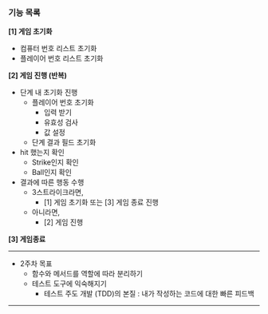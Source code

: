 ### 기능 목록

**[1] 게임 초기화**
* 컴퓨터 번호 리스트 초기화
* 플레이어 번호 리스트 초기화

**[2] 게임 진행 (반복)**
* 단계 내 초기화 진행
    * 플레이어 번호 초기화
        * 입력 받기
        * 유효성 검사
        * 값 설정
    * 단계 결과 필드 초기화
* hit 했는지 확인
    * Strike인지 확인
    * Ball인지 확인
* 결과에 따른 행동 수행
    * 3스트라이크라면,
        * [1] 게임 초기화 또는 [3] 게임 종료 진행
    * 아니라면,
        * [2] 게임 진행

**[3] 게임종료**

-------------

- 2주차 목표
    - 함수와 메서드를 역할에 따라 분리하기
    - 테스트 도구에 익숙해지기
        - 테스트 주도 개발 (TDD)의 본질 : 내가 작성하는 코드에 대한 빠른 피드백

-------

